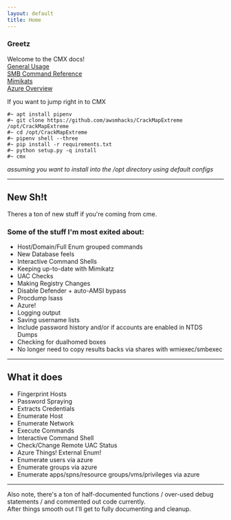```yaml
---
layout: default
title: Home
---
```


### Greetz
Welcome to the CMX docs!  
[General Usage](https://awsmhacks.github.io/cmxdocs/general/general)  
[SMB Command Reference](https://awsmhacks.github.io/cmxdocs/smb/smb-command-ref)  
[Mimikats](https://awsmhacks.github.io/cmxdocs/SMB-Module-Reference#mimikatz)  
[Azure Overview](https://awsmhacks.github.io/cmxdocs/azure/azure)  

If you want to jump right in to CMX   
 
```
#~ apt install pipenv
#~ git clone https://github.com/awsmhacks/CrackMapExtreme /opt/CrackMapExtreme
#~ cd /opt/CrackMapExtreme  
#~ pipenv shell --three   
#~ pip install -r requirements.txt 
#~ python setup.py -q install 
#~ cmx 
```
_assuming you want to install into the /opt directory using default configs_  

  
------------------------------------------------------------------------  

## New Sh!t
Theres a ton of new stuff if you're coming from cme.      

### Some of the stuff I'm most exited about:
- Host/Domain/Full Enum grouped commands  
- New Database feels  
- Interactive Command Shells  
- Keeping up-to-date with Mimikatz  
- UAC Checks  
- Making Registry Changes  
- Disable Defender + auto-AMSI bypass  
- Procdump lsass  
- Azure!   
- Logging output  
- Saving username lists  
- Include password history and/or if accounts are enabled in NTDS Dumps  
- Checking for dualhomed boxes  
- No longer need to copy results backs via shares with wmiexec/smbexec

------------------------------------------------------------------------

## What it does
- Fingerprint Hosts  
- Password Spraying
- Extracts Credentials
- Enumerate Host
- Enumerate Network
- Execute Commands  
- Interactive Command Shell
- Check/Change Remote UAC Status
- Azure Things! External Enum!
- Enumerate users via azure
- Enumerate groups via azure
- Enumerate apps/spns/resource groups/vms/privileges via azure

------------------------------------------------------------------------

  
Also note, there's a ton of half-documented functions / over-used debug statements / and commented out code currently.  
After things smooth out I'll get to fully documenting and cleanup.   